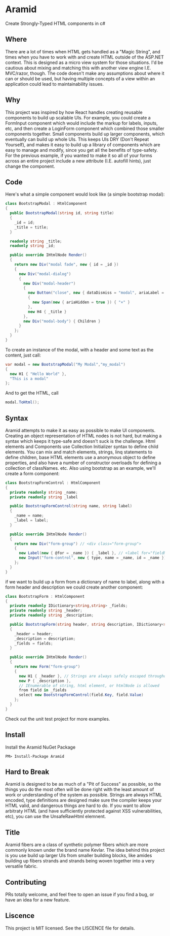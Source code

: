 # Aramid
Create Strongly-Typed HTML components in c#

## Where
There are a lot of times when HTML gets handled as a "Magic String", and times when you have to work with and create HTML outside of the ASP.NET context. This is designed as a micro view system for those situations. I'd be cautious about mixing and matching this with another view engine I.E. MVC/razor, though. The code doesn't make any assumptions about where it can or should be used, but having multiple concepts of a view within an application could lead to maintainability issues.

## Why
This project was inspired by how React handles creating reusable components to build up scalable UIs. For example, you could create a FormInput component which would include the markup for labels, inputs, etc, and then create a LoginForm component which combined those smaller components together. Small components build up larger components, which eventually can build up whole UIs. This keeps UIs DRY (Don't Repeat Yourself), and makes it easy to build up a library of components which are easy to manage and modify, since you get all the benefits of type-safety. For the previous example, if you wanted to make it so all of your forms across an entire project include a new attribute (I.E. autofill hints), just change the component.


## Code
Here's what a simple component would look like (a simple bootstrap modal):

```cs
class BootstrapModal : HtmlComponent
{
  public BootstrapModal(string id, string title)
  {
    _id = id;
    _title = title;
  }

  readonly string _title;
  readonly string _id;

  public override IHtmlNode Render()
  {
    return new Div("modal fade", new { id = _id })
    {
      new Div("modal-dialog")
      {
        new Div("modal-header")
        {
          new Button("close", new { dataDismiss = "modal", ariaLabel = "Close" })
          {
            new Span(new { ariaHidden = true }) { "×" }
          },
          new H4 { _title }
        },
        new Div("modal-body") { Children }
      }
    };
  }
}
```

To create an instance of the modal, with a header and some text as the content, just call:

```cs
var modal = new BootstrapModal("My Modal","my_modal")
{
  new H1 { "Hello World" },
  "This is a modal"
};
```

And to get the HTML, call

```cs
modal.ToHtml();
```


## Syntax
Aramid attempts to make it as easy as possible to make UI components. Creating an object representation of HTML nodes is not hard, but making a syntax which keeps it type-safe and doesn't suck is the challenge. Html elements and Components use Collection Initializer syntax to define child elements. You can mix and match elements, strings, linq statements to define children, base HTML elements use a anonymous object to define properties, and also have a number of constructor overloads for defining a collection of classNames. etc. Also using bootstrap as an example, we'll create a form component:

```cs
class BootstrapFormControl : HtmlComponent
{
  private readonly string _name;
  private readonly string _label

  public BootstrapFormControl(string name, string label)
  {
    _name = name;
    _label = label;
  }

  public override IHtmlNode Render()
  {
    return new Div("form-group") // <div class="form-group">
    {
      new Label(new { @for = _name }) { _label }, // <label for="fieldName">fieldLabel</label>
      new Input("form-control", new { type, name = _name, id = _name }) // <input class="form-control" name="fieldName", id="fieldName">
    };
  }
}
```

if we want to build up a form from a dictionary of name to label, along with a form header and description we could create another component:

```cs
class BootstrapForm : HtmlComponent
{
  private readonly IDictionary<string,string> _fields;
  private readonly string _header;
  private readonly string _description;

  public BootstrapForm(string header, string description, IDictionary<string,string> fields)
  {
    _header = header;
    _description = description;
    _fields = fields;
  }

  public override IHtmlNode Render()
  {
    return new Form("form-group")
    {
      new H1 { _header }, // Strings are always safely escaped throughout
      new P { _description },
      // IEnumerable of string, html element, or htmlNode is allowed
      from field in _fields 
      select new BootstrapFormControl(field.Key, field.Value)
    };
  }
}
```

Check out the unit test project for more examples.

## Install

Install the Aramid NuGet Package

```
PM> Install-Package Aramid
```

## Hard to Break
Aramid is designed to be as much of a "Pit of Success" as possible, so the things you do the most often will be done right with the least amount of work or understanding of the system as possible. Strings are always HTML encoded, type definitions are designed make sure the compiler keeps your HTML valid, and dangerous things are hard to do. If you want to allow arbitraty HTML (and have sufficiently protected against XSS vulnerabilities, etc), you can use the UnsafeRawHtml elemnent.

## Title
Aramid fibers are a class of synthetic polymer fibers which are more commonly known under the brand name Kevlar. The idea behind this project is you use build up larger UIs from smaller building blocks, like amides building up fibers strands and strands being woven together into a very versatile fabric. 


## Contributing
PRs totally welcome, and feel free to open an issue if you find a bug, or have an idea for a new feature.


## Liscence
This project is MIT licensed. See the LISCENCE file for details.
